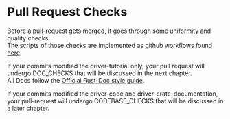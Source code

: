 # Pull Request Checks

Before a pull-request gets merged, it goes through some uniformity and quality checks.  
The scripts of those checks are implemented as github workflows found [here](undone).   

If your commits modified the driver-tutorial only, your pull request will undergo DOC_CHECKS that will be discussed in the next chapter.  
All Docs follow the [Official Rust-Doc style guide](undone).  


If your commits modified the driver-code and driver-crate-documentation, your pull-request will undergo CODEBASE_CHECKS that will be discussed in a later chapter.  
